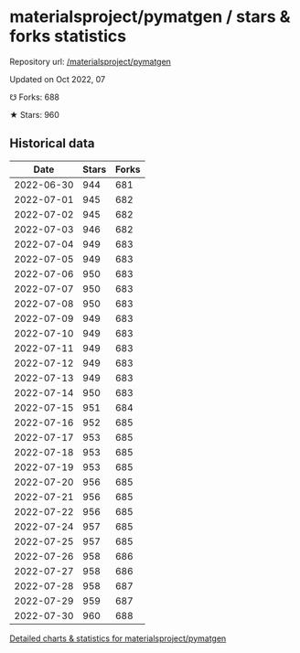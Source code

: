# materialsproject/pymatgen / stars & forks statistics

Repository url: [/materialsproject/pymatgen](https://github.com/materialsproject/pymatgen)

Updated on Oct 2022, 07

☋ Forks: 688

★ Stars: 960

## Historical data
| Date | Stars | Forks |
|------|-------|-------|
| 2022-06-30 | 944 | 681 | 
| 2022-07-01 | 945 | 682 | 
| 2022-07-02 | 945 | 682 | 
| 2022-07-03 | 946 | 682 | 
| 2022-07-04 | 949 | 683 | 
| 2022-07-05 | 949 | 683 | 
| 2022-07-06 | 950 | 683 | 
| 2022-07-07 | 950 | 683 | 
| 2022-07-08 | 950 | 683 | 
| 2022-07-09 | 949 | 683 | 
| 2022-07-10 | 949 | 683 | 
| 2022-07-11 | 949 | 683 | 
| 2022-07-12 | 949 | 683 | 
| 2022-07-13 | 949 | 683 | 
| 2022-07-14 | 950 | 683 | 
| 2022-07-15 | 951 | 684 | 
| 2022-07-16 | 952 | 685 | 
| 2022-07-17 | 953 | 685 | 
| 2022-07-18 | 953 | 685 | 
| 2022-07-19 | 953 | 685 | 
| 2022-07-20 | 956 | 685 | 
| 2022-07-21 | 956 | 685 | 
| 2022-07-22 | 956 | 685 | 
| 2022-07-24 | 957 | 685 | 
| 2022-07-25 | 957 | 685 | 
| 2022-07-26 | 958 | 686 | 
| 2022-07-27 | 958 | 686 | 
| 2022-07-28 | 958 | 687 | 
| 2022-07-29 | 959 | 687 | 
| 2022-07-30 | 960 | 688 | 


[Detailed charts & statistics for materialsproject/pymatgen](https://reviewgithub.com/rep/materialsproject/pymatgen)
